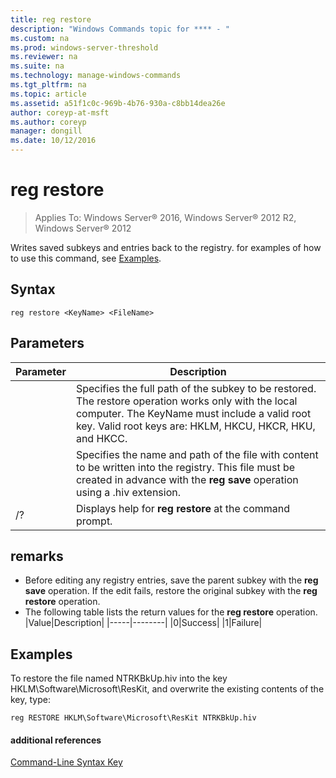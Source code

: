 ```yaml
---
title: reg restore
description: "Windows Commands topic for **** - "
ms.custom: na
ms.prod: windows-server-threshold
ms.reviewer: na
ms.suite: na
ms.technology: manage-windows-commands
ms.tgt_pltfrm: na
ms.topic: article
ms.assetid: a51f1c0c-969b-4b76-930a-c8bb14dea26e
author: coreyp-at-msft
ms.author: coreyp
manager: dongill
ms.date: 10/12/2016
---
```

# reg restore

>Applies To: Windows Server&reg; 2016, Windows Server&reg; 2012 R2, Windows Server&reg; 2012

Writes saved subkeys and entries back to the registry.
for examples of how to use this command, see [Examples](#BKMK_examples).
## Syntax
```
reg restore <KeyName> <FileName>
```
## Parameters
|Parameter|Description|
|-------|--------|
|<KeyName>|Specifies the full path of the subkey to be restored. The restore operation works only with the local computer. The KeyName must include a valid root key. Valid root keys are: HKLM, HKCU, HKCR, HKU, and HKCC.|
|<FileName>|Specifies the name and path of the file with content to be written into the registry. This file must be created in advance with the **reg save** operation using a .hiv extension.|
|/?|Displays help for **reg restore** at the command prompt.|
## remarks
-   Before editing any registry entries, save the parent subkey with the **reg save** operation. If the edit fails, restore the original subkey with the **reg restore** operation.
-   The following table lists the return values for the **reg restore** operation.
|Value|Description|
|-----|--------|
|0|Success|
|1|Failure|
## <a name="BKMK_examples"></a>Examples
To restore the file named NTRKBkUp.hiv into the key HKLM\Software\Microsoft\ResKit, and overwrite the existing contents of the key, type:
```
reg RESTORE HKLM\Software\Microsoft\ResKit NTRKBkUp.hiv
```
#### additional references
[Command-Line Syntax Key](command-line-syntax-key.md)

